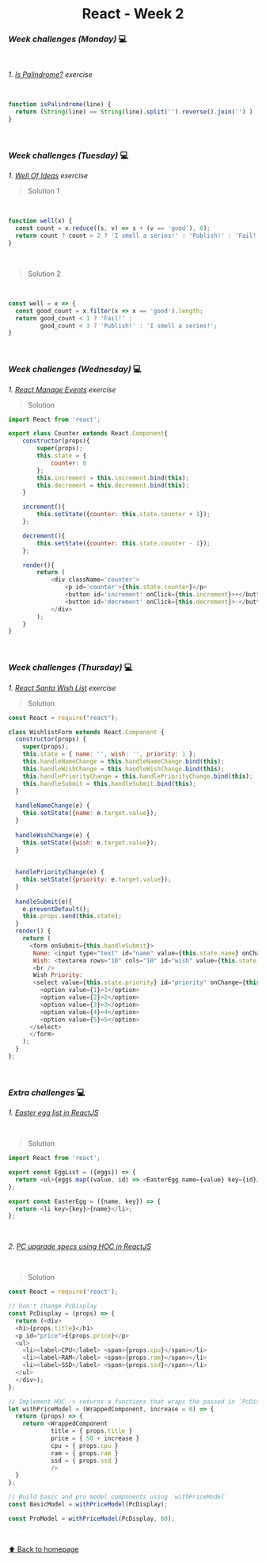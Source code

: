 <h1 align="center">React - Week 2</h1>

### _Week challenges (Monday)_ 💻
<br>

_1. [Is Palindrome?](https://www.codewars.com/kata/57a5015d72292ddeb8000b31/train/javascript) exercise_

<br>

```js
function isPalindrome(line) {
  return (String(line) == String(line).split('').reverse().join('') )
}
```
<br>

### _Week challenges (Tuesday)_ 💻

_1. [Well Of Ideas](https://www.codewars.com/kata/57f222ce69e09c3630000212/train/javascript) exercise_

> Solution 1

<br>

```js
function well(x) {
  const count = x.reduce((s, v) => s + (v == 'good'), 0);
  return count ? count > 2 ? 'I smell a series!' : 'Publish!' : 'Fail!';
}
```

<br>

> Solution 2

<br>

```js
const well = x => {
  const good_count = x.filter(x => x == 'good').length;
  return good_count < 1 ? 'Fail!' : 
         good_count < 3 ? 'Publish!' : 'I smell a series!';
}
```

<br>

### _Week challenges (Wednesday)_ 💻

_1. [React Manage Events](https://www.codewars.com/kata/5a8319f257c562ede8000037/train/javascript) exercise_

> Solution 

```js
import React from 'react';

export class Counter extends React.Component{
    constructor(props){
        super(props);
        this.state = {
            counter: 0
        };
        this.increment = this.increment.bind(this);
        this.decrement = this.decrement.bind(this);
    }

    increment(){
        this.setState({counter: this.state.counter + 1});
    };

    decrement(){
        this.setState({counter: this.state.counter - 1});
    };

    render(){
        return (
            <div className='counter'>
                <p id='counter'>{this.state.counter}</p>
                <button id='increment' onClick={this.increment}>+</button>
                <button id='decrement' onClick={this.decrement}>-</button>
            </div>
        );
    }
}
```

<br>

### _Week challenges (Thursday)_ 💻

_1. [React Santa Wish List]() exercise_

> Solution

```js
const React = require("react");

class WishlistForm extends React.Component {
  constructor(props) {
    super(props);
    this.state = { name: '', wish: '', priority: 1 };
    this.handleNameChange = this.handleNameChange.bind(this);
    this.handleWishChange = this.handleWishChange.bind(this);
    this.handlePriorityChange = this.handlePriorityChange.bind(this);
    this.handleSubmit = this.handleSubmit.bind(this);
  }
  
  handleNameChange(e) {
    this.setState({name: e.target.value});
  }
  
  handleWishChange(e) {
    this.setState({wish: e.target.value});
  }
  
  
  handlePriorityChange(e) {
    this.setState({priority: e.target.value});
  }
  
  handleSubmit(e){
    e.preventDefault();
    this.props.send(this.state);
  }
  render() {
    return (
      <form onSubmit={this.handleSubmit}>
       Name: <input type="text" id="name" value={this.state.name} onChange={this.handleNameChange}/>
       Wish: <textarea rows="10" cols="10" id="wish" value={this.state.wish} onChange={this.handleWishChange} />
       <br />
       Wish Priority:
       <select value={this.state.priority} id="priority" onChange={this.handlePriorityChange}>
         <option value={1}>1</option>
         <option value={2}>2</option>
         <option value={3}>3</option>
         <option value={4}>4</option>
         <option value={5}>5</option>
      </select>
      </form>
    );
  }
};
```

<br>

### _Extra challenges_ 💻

_1. [Easter egg list in ReactJS](https://www.codewars.com/kata/5a95947f4a6b342636000173/train/javascript)_

<br>

> Solution

```js
import React from 'react';

export const EggList = ({eggs}) => { 
  return <ul>{eggs.map((value, id) => <EasterEgg name={value} key={id}/>)}</ul>;
};

export const EasterEgg = ({name, key}) => {
  return <li key={key}>{name}</li>;
};
```

<br>

_2. [PC upgrade specs using HOC in ReactJS](https://www.codewars.com/kata/5a9c0fa45084d79b1f000138)_

<br>

> Solution

```js
const React = require('react');

// Don't change PcDisplay
const PcDisplay = (props) => {
  return (<div>
  <h1>{props.title}</h1>
  <p id="price">£{props.price}</p>
  <ul>
    <li><label>CPU</label> <span>{props.cpu}</span></li>
    <li><label>RAM</label> <span>{props.ram}</span></li>
    <li><label>SSD</label> <span>{props.ssd}</span></li>
  </ul>
  </div>);
};

// Implement HOC -> returns a functions that wraps the passed in `PcDisplay` component
let withPriceModel = (WrappedComponent, increase = 0) => {
  return (props) => {
    return <WrappedComponent
            title = { props.title }
            price = { 50 + increase }
            cpu = { props.cpu }
            ram = { props.ram }
            ssd = { props.ssd }
            />
  }
};

// Build basic and pro model components using `withPriceModel`
const BasicModel = withPriceModel(PcDisplay);

const ProModel = withPriceModel(PcDisplay, 60);
```

<br>


[⬆ Back to homepage](https://github.com/21atalia/core-code-upskilling-readme/blob/main/README.md)
